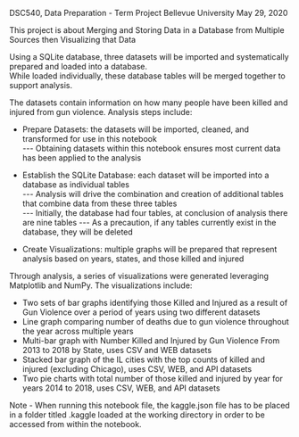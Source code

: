 DSC540, Data Preparation - Term Project
Bellevue University
May 29, 2020

This project is about Merging and Storing Data in a Database from Multiple Sources then Visualizing that Data

Using a SQLite database, three datasets will be imported and systematically prepared and loaded into a database.  
While loaded individually, these database tables will be merged together to support analysis.     

The datasets contain information on how many people have been killed and injured from gun violence.  Analysis steps include:         

- Prepare Datasets: the datasets will be imported, cleaned, and transformed for use in this notebook    
--- Obtaining datasets within this notebook ensures most current data has been applied to the analysis

- Establish the SQLite Database: each dataset will be imported into a database as individual tables    
--- Analysis will drive the combination and creation of additional tables that combine data from these three tables   
--- Initially, the database had four tables, at conclusion of analysis there are nine tables
--- As a precaution, if any tables currently exist in the database, they will be deleted

- Create Visualizations: multiple graphs will be prepared that represent analysis based on years, states, and those killed and injured    

Through analysis, a series of visualizations were generated leveraging Matplotlib and NumPy.  The visualizations include:    
- Two sets of bar graphs identifying those Killed and Injured as a result of Gun Violence over 
  a period of years using two different datasets    
- Line graph comparing number of deaths due to gun violence throughout the year across multiple years     
- Multi-bar graph with Number Killed and Injured by Gun Violence From 2013 to 2018 by State, uses CSV and WEB datasets    
- Stacked bar graph of the IL cities with the top counts of killed and injured (excluding Chicago), 
  uses CSV, WEB, and API datasets
- Two pie charts with total number of those killed and injured by year for years 2014 to 2018, 
  uses CSV, WEB, and API datasets
  
 
 Note - When running this notebook file, the kaggle.json file has to be placed in a folder titled .kaggle loaded at the 
 working directory in order to be accessed from within the notebook.
